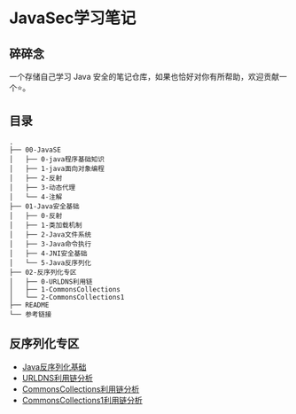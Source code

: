 # JavaSec学习笔记

## 碎碎念

一个存储自己学习 Java 安全的笔记仓库，如果也恰好对你有所帮助，欢迎贡献一个⭐️。

## 目录

```
.
├── 00-JavaSE
│   ├── 0-java程序基础知识
│   ├── 1-java面向对象编程
│   ├── 2-反射
│   ├── 3-动态代理
│   └── 4-注解
├── 01-Java安全基础
│   ├── 0-反射
│   ├── 1-类加载机制
│   ├── 2-Java文件系统
│   ├── 3-Java命令执行
│   ├── 4-JNI安全基础
│   └── 5-Java反序列化
├── 02-反序列化专区
│   ├── 0-URLDNS利用链
│   ├── 1-CommonsCollections
│   └── 2-CommonsCollections1
├── README
└── 参考链接
```

## 反序列化专区

- [Java反序列化基础](./01-Java安全基础/5-Java反序列化/Java反序列化.md)
- [URLDNS利用链分析](./02-反序列化专区/0-URLDNS利用链.md)
- [CommonsCollections利用链分析](./02-反序列化专区/1-CommonsCollections.md)
- [CommonsCollections1利用链分析](./02-反序列化专区/2-CommonsCollections1.md)

